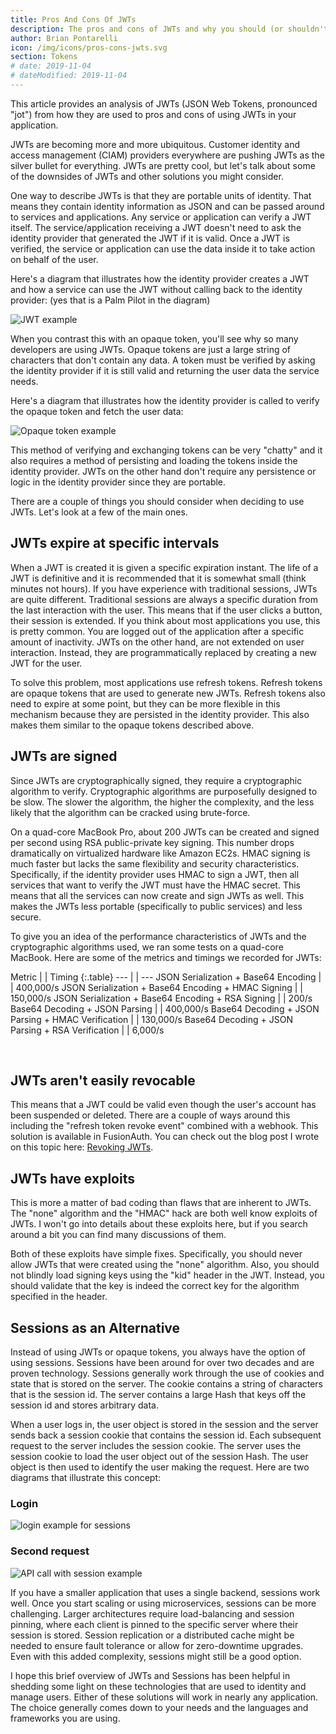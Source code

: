 ```yaml
---
title: Pros And Cons Of JWTs
description: The pros and cons of JWTs and why you should (or shouldn't) use them.
author: Brian Pontarelli
icon: /img/icons/pros-cons-jwts.svg
section: Tokens
# date: 2019-11-04
# dateModified: 2019-11-04
---
```


This article provides an analysis of JWTs (JSON Web Tokens, pronounced "jot") from how they are used to pros and cons of using JWTs in your application. 

JWTs are becoming more and more ubiquitous. Customer identity and access management (CIAM) providers everywhere are pushing JWTs as the silver bullet for everything. JWTs are pretty cool, but let's talk about some of the downsides of JWTs and other solutions you might consider.

One way to describe JWTs is that they are portable units of identity. That means they contain identity information as JSON and can be passed around to services and applications. Any service or application can verify a JWT itself. The service/application receiving a JWT doesn't need to ask the identity provider that generated the JWT if it is valid. Once a JWT is verified, the service or application can use the data inside it to take action on behalf of the user.

Here's a diagram that illustrates how the identity provider creates a JWT and how a service can use the JWT without calling back to the identity provider: (yes that is a Palm Pilot in the diagram)

<div class="bg-slate-200 flex justify-center p-4 not-prose">

![JWT example](/img/articles/pros-and-cons-of-jwts/Lets-talk-about-JWTs-Diagram-1.png)

</div>

When you contrast this with an opaque token, you'll see why so many developers are using JWTs. Opaque tokens are just a large string of characters that don't contain any data. A token must be verified by asking the identity provider if it is still valid and returning the user data the service needs.

Here's a diagram that illustrates how the identity provider is called to verify the opaque token and fetch the user data:

<div class="bg-slate-200 flex justify-center p-4 not-prose">

![Opaque token example](/img/articles/pros-and-cons-of-jwts/Lets-talk-about-JWTs-Diagram-2-1.png)

</div>

This method of verifying and exchanging tokens can be very "chatty" and it also requires a method of persisting and loading the tokens inside the identity provider. JWTs on the other hand don't require any persistence or logic in the identity provider since they are portable.

There are a couple of things you should consider when deciding to use JWTs. Let's look at a few of the main ones.

## JWTs expire at specific intervals

When a JWT is created it is given a specific expiration instant. The life of a JWT is definitive and it is recommended that it is somewhat small (think minutes not hours). If you have experience with traditional sessions, JWTs are quite different. Traditional sessions are always a specific duration from the last interaction with the user. This means that if the user clicks a button, their session is extended. If you think about most applications you use, this is pretty common. You are logged out of the application after a specific amount of inactivity. JWTs on the other hand, are not extended on user interaction. Instead, they are programmatically replaced by creating a new JWT for the user.

To solve this problem, most applications use refresh tokens. Refresh tokens are opaque tokens that are used to generate new JWTs. Refresh tokens also need to expire at some point, but they can be more flexible in this mechanism because they are persisted in the identity provider. This also makes them similar to the opaque tokens described above.

## JWTs are signed

Since JWTs are cryptographically signed, they require a cryptographic algorithm to verify. Cryptographic algorithms are purposefully designed to be slow. The slower the algorithm, the higher the complexity, and the less likely that the algorithm can be cracked using brute-force.

On a quad-core MacBook Pro, about 200 JWTs can be created and signed per second using RSA public-private key signing. This number drops dramatically on virtualized hardware like Amazon EC2s. HMAC signing is much faster but lacks the same flexibility and security characteristics. Specifically, if the identity provider uses HMAC to sign a JWT, then all services that want to verify the JWT must have the HMAC secret. This means that all the services can now create and sign JWTs as well. This makes the JWTs less portable (specifically to public services) and less secure.

To give you an idea of the performance characteristics of JWTs and the cryptographic algorithms used, we ran some tests on a quad-core MacBook. Here are some of the metrics and timings we recorded for JWTs:

Metric | | Timing {:.table}
--- | | ---
JSON Serialization + Base64 Encoding | | 400,000/s
JSON Serialization + Base64 Encoding + HMAC Signing | | 150,000/s
JSON Serialization + Base64 Encoding + RSA Signing | | 200/s
Base64 Decoding + JSON Parsing | | 400,000/s
Base64 Decoding + JSON Parsing + HMAC Verification | | 130,000/s
Base64 Decoding + JSON Parsing + RSA Verification | | 6,000/s

<br>

## JWTs aren't easily revocable

This means that a JWT could be valid even though the user's account has been suspended or deleted. There are a couple of ways around this including the "refresh token revoke event" combined with a webhook. This solution is available in FusionAuth. You can check out the blog post I wrote on this topic here: [Revoking JWTs](/articles/tokens/revoking-jwts "Learn about Revoking JWTs").

## JWTs have exploits

This is more a matter of bad coding than flaws that are inherent to JWTs. The "none" algorithm and the "HMAC" hack are both well know exploits of JWTs. I won't go into details about these exploits here, but if you search around a bit you can find many discussions of them.

Both of these exploits have simple fixes. Specifically, you should never allow JWTs that were created using the "none" algorithm. Also, you should not blindly load signing keys using the "kid" header in the JWT. Instead, you should validate that the key is indeed the correct key for the algorithm specified in the header.

## Sessions as an Alternative

Instead of using JWTs or opaque tokens, you always have the option of using sessions. Sessions have been around for over two decades and are proven technology. Sessions generally work through the use of cookies and state that is stored on the server. The cookie contains a string of characters that is the session id. The server contains a large Hash that keys off the session id and stores arbitrary data.

When a user logs in, the user object is stored in the session and the server sends back a session cookie that contains the session id. Each subsequent request to the server includes the session cookie. The server uses the session cookie to load the user object out of the session Hash. The user object is then used to identify the user making the request. Here are two diagrams that illustrate this concept:

### Login

<div class="bg-slate-200 flex justify-center p-4 not-prose">

![login example for sessions](/img/articles/pros-and-cons-of-jwts/Lets-talk-about-JWTs-Diagram-3-1.png)

</div>

### Second request

<div class="bg-slate-200 flex justify-center p-4 not-prose">

![API call with session example](/img/articles/pros-and-cons-of-jwts/Lets-talk-about-JWTs-Diagram-4-2.png)

</div>

If you have a smaller application that uses a single backend, sessions work well. Once you start scaling or using microservices, sessions can be more challenging. Larger architectures require load-balancing and session pinning, where each client is pinned to the specific server where their session is stored. Session replication or a distributed cache might be needed to ensure fault tolerance or allow for zero-downtime upgrades. Even with this added complexity, sessions might still be a good option.

I hope this brief overview of JWTs and Sessions has been helpful in shedding some light on these technologies that are used to identity and manage users. Either of these solutions will work in nearly any application. The choice generally comes down to your needs and the languages and frameworks you are using.
